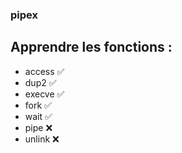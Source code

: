 ### pipex

## Apprendre les fonctions : 

- access ✅
- dup2 ✅
- execve ✅ 
- fork ✅
- wait ✅
- pipe ❌ 
- unlink ❌ 


